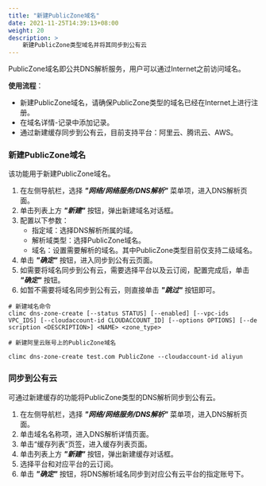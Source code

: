 ```yaml
---
title: "新建PublicZone域名"
date: 2021-11-25T14:39:13+08:00
weight: 20
description: >
    新建PublicZone类型域名并将其同步到公有云
---
```



PublicZone域名即公共DNS解析服务，用户可以通过Internet之前访问域名。

**使用流程**：

- 新建PublicZone域名，请确保PublicZone类型的域名已经在Internet上进行注册。
- 在域名详情-记录中添加记录。
- 通过新建缓存同步到公有云，目前支持平台：阿里云、腾讯云、AWS。


### 新建PublicZone域名

该功能用于新建PublicZone域名。

1. 在左侧导航栏，选择 **_"网络/网络服务/DNS解析"_** 菜单项，进入DNS解析页面。
2. 单击列表上方 **_"新建"_** 按钮，弹出新建域名对话框。
2. 配置以下参数：
   - 指定域：选择DNS解析所属的域。
   - 解析域类型：选择PublicZone域名。
   - 域名：设置需要解析的域名。其中PublicZone类型目前仅支持二级域名。
3. 单击 **_"确定"_** 按钮，进入同步到公有云页面。
4. 如需要将域名同步到公有云，需要选择平台以及云订阅，配置完成后，单击 **_"确定"_** 按钮。
5. 如暂不需要将域名同步到公有云，则直接单击 **_"跳过"_** 按钮即可。

```
# 新建域名命令
climc dns-zone-create [--status STATUS] [--enabled] [--vpc-ids VPC_IDS] [--cloudaccount-id CLOUDACCOUNT_ID] [--options OPTIONS] [--de
scription <DESCRIPTION>] <NAME> <zone_type>

# 新建阿里云账号上的PublicZone域名

climc dns-zone-create test.com PublicZone --cloudaccount-id aliyun 

```

### 同步到公有云

可通过新建缓存的功能将PublicZone类型的DNS解析同步到公有云。

1. 在左侧导航栏，选择 **_"网络/网络服务/DNS解析"_** 菜单项，进入DNS解析页面。
2. 单击域名名称项，进入DNS解析详情页面。
2. 单击“缓存列表”页签，进入缓存列表页面。
3. 单击列表上方 **_"新建"_** 按钮，弹出新建缓存对话框。
4. 选择平台和对应平台的云订阅。
5. 单击 **_"确定"_** 按钮，将DNS解析域名同步到对应公有云平台的指定账号下。